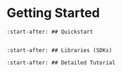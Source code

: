 # Getting Started

```{include} quickstart.md
:start-after: ## Quickstart
```

```{include} configuring_and_launching_llama_stack.md
```

```{include} libraries.md
:start-after: ## Libraries (SDKs)
```

```{include} detailed_tutorial.md
:start-after: ## Detailed Tutorial
```
